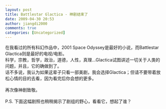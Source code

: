 ```yaml
---
layout: post
title: Battlestar Glactica - 神剧结束了
date: 2009-04-30 20:53
author: jiangdi2000
comments: true
categories: [Uncategorized]
---
```

<div id="msgcns!C840C88DA912213B!1511" class="bvMsg"> 在我看过的所有科幻作品中，2001 Space Odyssey是最好的小说，而Battlestar Glactica则是最好的电视/电影。<br />科学，宗教，哲学，政治，道德，人性，真理…Glactica试图讲述一切关于人类的问题，并且，它的确做到了。<br />话不多说，我认为如果这辈子只看一部美剧，我会选择Glactica；但请不要带着放松心情的目的去看，因为看完后你会想的更多。<br /><br />再次像神剧致敬。<br /><br />P.S. 下面这幅剧照也稍稍揭示了剧组的野心，看看它，想起了谁？<br /><br /><span><a href="http://jiangdi2000.files.wordpress.com/2009/04/season04_800.jpg?w=300" target="_blank" rel="WLPP;url=http://jiangdi2000.files.wordpress.com/2009/04/season04_800.jpg?w=300"><img src="http://jiangdi2000.files.wordpress.com/2009/04/season04_800.jpg?w=300" alt="" /></a></span><br /> <br /></div>
